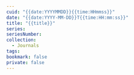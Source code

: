 ```yaml
---
cuid: "{{date:YYYYMMDD}}{{time:HHmmss}}"
date: "{{date:YYYY-MM-DD}}T{{time:HH:mm:ss}}"
title: "{{title}}"
series: 
seriesNumber: 
collection:
  - Journals
tags: 
bookmark: false
private: false
---
```






